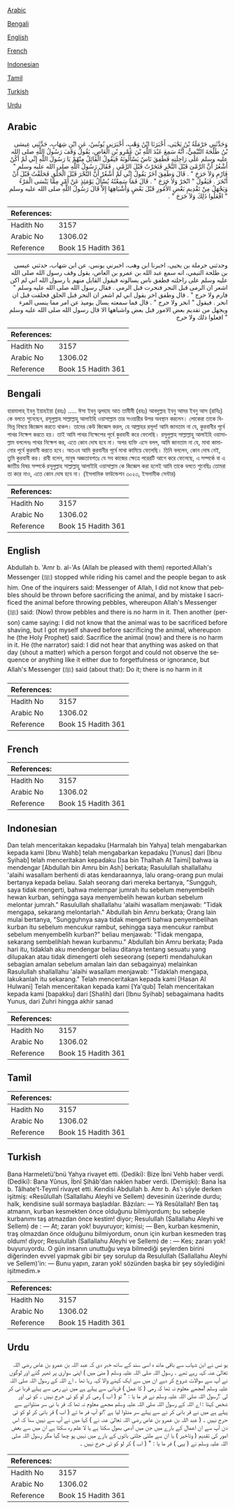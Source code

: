 [Arabic](#arabic)

[Bengali](#bengali)

[English](#english)

[French](#french)

[Indonesian](#indonesian)

[Tamil](#tamil)

[Turkish](#turkish)

[Urdu](#urdu)

## Arabic


<div dir="rtl" lang="ar" style={{fontSize:'larger',backgroundColor:'#f8f9fa',padding:20}}>
وَحَدَّثَنِي حَرْمَلَةُ بْنُ يَحْيَى، أَخْبَرَنَا ابْنُ وَهْبٍ، أَخْبَرَنِي يُونُسُ، عَنِ ابْنِ شِهَابٍ، حَدَّثَنِي عِيسَى بْنُ طَلْحَةَ التَّيْمِيُّ، أَنَّهُ سَمِعَ عَبْدَ اللَّهِ بْنَ عَمْرِو بْنِ الْعَاصِ، يَقُولُ وَقَفَ رَسُولُ اللَّهِ صلى الله عليه وسلم عَلَى رَاحِلَتِهِ فَطَفِقَ نَاسٌ يَسْأَلُونَهُ فَيَقُولُ الْقَائِلُ مِنْهُمْ يَا رَسُولَ اللَّهِ إِنِّي لَمْ أَكُنْ أَشْعُرُ أَنَّ الرَّمْىَ قَبْلَ النَّحْرِ فَنَحَرْتُ قَبْلَ الرَّمْىِ ‏.‏ فَقَالَ رَسُولُ اللَّهِ صلى الله عليه وسلم ‏"‏ فَارْمِ وَلاَ حَرَجَ ‏"‏ ‏.‏ قَالَ وَطَفِقَ آخَرُ يَقُولُ إِنِّي لَمْ أَشْعُرْ أَنَّ النَّحْرَ قَبْلَ الْحَلْقِ فَحَلَقْتُ قَبْلَ أَنْ أَنْحَرَ ‏.‏ فَيَقُولُ ‏"‏ انْحَرْ وَلاَ حَرَجَ ‏"‏ ‏.‏ قَالَ فَمَا سَمِعْتُهُ يُسْأَلُ يَوْمَئِذٍ عَنْ أَمْرٍ مِمَّا يَنْسَى الْمَرْءُ وَيَجْهَلُ مِنْ تَقْدِيمِ بَعْضِ الأُمُورِ قَبْلَ بَعْضٍ وَأَشْبَاهِهَا إِلاَّ قَالَ رَسُولُ اللَّهِ صلى الله عليه وسلم ‏"‏ افْعَلُوا ذَلِكَ وَلاَ حَرَجَ ‏"‏ ‏.‏
</div>
<div style={{backgroundColor:'#f8f9fa',padding:20, marginBottom: 10}}><table> <thead> <tr> <th>References:</th> <th></th> </tr> </thead> <tbody><tr><td>Hadith No</td><td>3157</td></tr><tr><td>Arabic No</td><td>1306.02</td></tr><tr><td>Reference</td><td>Book 15 Hadith 361</td></tr></tbody></table></div>


<div dir="rtl" lang="ar" style={{fontSize:'larger',backgroundColor:'#f8f9fa',padding:20}}>
وحدثني حرملة بن يحيى، اخبرنا ابن وهب، اخبرني يونس، عن ابن شهاب، حدثني عيسى بن طلحة التيمي، انه سمع عبد الله بن عمرو بن العاص، يقول وقف رسول الله صلى الله عليه وسلم على راحلته فطفق ناس يسالونه فيقول القايل منهم يا رسول الله اني لم اكن اشعر ان الرمى قبل النحر فنحرت قبل الرمى . فقال رسول الله صلى الله عليه وسلم " فارم ولا حرج " . قال وطفق اخر يقول اني لم اشعر ان النحر قبل الحلق فحلقت قبل ان انحر . فيقول " انحر ولا حرج " . قال فما سمعته يسال يوميذ عن امر مما ينسى المرء ويجهل من تقديم بعض الامور قبل بعض واشباهها الا قال رسول الله صلى الله عليه وسلم " افعلوا ذلك ولا حرج
</div>
<div style={{backgroundColor:'#f8f9fa',padding:20, marginBottom: 10}}><table> <thead> <tr> <th>References:</th> <th></th> </tr> </thead> <tbody><tr><td>Hadith No</td><td>3157</td></tr><tr><td>Arabic No</td><td>1306.02</td></tr><tr><td>Reference</td><td>Book 15 Hadith 361</td></tr></tbody></table></div>

## Bengali


<div dir="ltr" lang="bn" style={{fontSize:'larger',backgroundColor:'#f8f9fa',padding:20}}>
হারমালাহ্ ইবনু ইয়াহইয়া (রহঃ) ..... ঈসা ইবনু ত্বলহাহ আত তামীমী (রহঃ) আবদুল্লাহ ইবনু আমর ইবনু আস (রাযিঃ) কে বলতে শুনেছেন, রসূলুল্লাহ সাল্লাল্লাহু আলাইহি ওয়াসাল্লাম তার সওয়ারীর উপর অবস্থান করলেন। লোকেরা তাকে বিভিন্ন বিষয়ে জিজ্ঞেস করতে থাকল। তাদের কেউ জিজ্ঞেস করল, হে আল্লাহর রসূল! আমি জানতাম না যে, কুরবানীর পূর্বে পাথর নিক্ষেপ করতে হয়। তাই আমি পাথর নিক্ষেপের পূর্বে কুরবানী করে ফেলেছি। রসূলুল্লাহ সাল্লাল্লাহু আলাইহি ওয়াসাল্লাম বললেনঃ পাথর নিক্ষেপ কর, এতে কোন দোষ হবে না। অপর ব্যক্তি এসে বলল, আমি জানতাম না যে, মাথা কামানোর পূর্বে কুরবানী করতে হবে। অতএব আমি কুরবানীর পূর্বে মাথা কামিয়ে ফেলেছি। তিনি বললেন, কোন দোষ নেই, তুমি কুরবানী কর। রাবী বলেন, মানুষ অজ্ঞতাবশতঃ যে সব কাজের ক্ষেত্রে পরেরটি আগে করে ফেলেছে, এ সম্পর্কে বা এ জাতীয় বিষয় সম্পর্কে রসূলুল্লাহ সাল্লাল্লাহু আলাইহি ওয়াসাল্লাম কে জিজ্ঞেস করা হলেই আমি তাকে বলতে শুনেছিঃ তোমরা তা করে নাও, এতে কোন দোষ হবে না। (ইসলামিক ফাউন্ডেশন ৩০২৩, ইসলামীক সেন্টার)
</div>
<div style={{backgroundColor:'#f8f9fa',padding:20, marginBottom: 10}}><table> <thead> <tr> <th>References:</th> <th></th> </tr> </thead> <tbody><tr><td>Hadith No</td><td>3157</td></tr><tr><td>Arabic No</td><td>1306.02</td></tr><tr><td>Reference</td><td>Book 15 Hadith 361</td></tr></tbody></table></div>

## English


<div dir="ltr" lang="en" style={{fontSize:'larger',backgroundColor:'#f8f9fa',padding:20}}>
Abdullah b. 'Amr b. al-'As (Allah be pleased with them) reported:Allah's Messenger (ﷺ) stopped while riding his camel and the people began to ask him. One of the inquirers said: Messenger of Allah, I did not know that pebbles should be thrown before sacrificing the animal, and by mistake I sacrificed the animal before throwing pebbles, whereupon Allah's Messenger (ﷺ) said: (Now) throw pebbles and there is no harm in it. Then another (person) came saying: I did not know that the animal was to be sacrificed before shaving, but I got myself shaved before sacrificing the animal, whereupon he (the Holy Prophet) said: Sacrifice the animal (now) and there is no harm in it. He (the narrator) said: I did not hear that anything was asked on that day (shout a matter) which a person forgot and could not observe the sequence or anything like it either due to forgetfulness or ignorance, but Allah's Messenger (ﷺ) said (about that): Do it; there is no harm in it
</div>
<div style={{backgroundColor:'#f8f9fa',padding:20, marginBottom: 10}}><table> <thead> <tr> <th>References:</th> <th></th> </tr> </thead> <tbody><tr><td>Hadith No</td><td>3157</td></tr><tr><td>Arabic No</td><td>1306.02</td></tr><tr><td>Reference</td><td>Book 15 Hadith 361</td></tr></tbody></table></div>

## French


<div dir="ltr" lang="fr" style={{fontSize:'larger',backgroundColor:'#f8f9fa',padding:20}}>

</div>
<div style={{backgroundColor:'#f8f9fa',padding:20, marginBottom: 10}}><table> <thead> <tr> <th>References:</th> <th></th> </tr> </thead> <tbody><tr><td>Hadith No</td><td>3157</td></tr><tr><td>Arabic No</td><td>1306.02</td></tr><tr><td>Reference</td><td>Book 15 Hadith 361</td></tr></tbody></table></div>

## Indonesian


<div dir="ltr" lang="id" style={{fontSize:'larger',backgroundColor:'#f8f9fa',padding:20}}>
Dan telah menceritakan kepadaku [Harmalah bin Yahya] telah mengabarkan kepada kami [Ibnu Wahb] telah mengabarkan kepadaku [Yunus] dari [Ibnu Syihab] telah menceritakan kepadaku [Isa bin Thalhah At Taimi] bahwa ia mendengar [Abdullah bin Amru bin Ash] berkata; Rasulullah shallallahu 'alaihi wasallam berhenti di atas kendaraannya, lalu orang-orang pun mulai bertanya kepada beliau. Salah seorang dari mereka bertanya, "Sungguh, saya tidak mengerti, bahwa melempar jumrah itu sebelum menyembelih hewan kurban, sehingga saya menyembelih hewan kurban sebelum melontar jumrah." Rasulullah shallallahu 'alaihi wasallam menjawab: "Tidak mengapa, sekarang melontarlah." Abdullah bin Amru berkata; Orang lain mulai bertanya, "Sungguhnya saya tidak mengerti bahwa penyembelihan kurban itu sebelum mencukur rambut, sehingga saya mencukur rambut sebelum menyembelih kurban?" beliau menjawab: "Tidak mengapa, sekarang sembelihlah hewan kurbanmu." Abdullah bin Amru berkata; Pada hari itu, tidaklah aku mendengar beliau ditanya tentang sesuatu yang dilupakan atau tidak dimengerti oleh seseorang (seperti mendahulukan sebagian amalan sebelum amalan lain dan sebagainya) melainkan Rasulullah shallallahu 'alaihi wasallam menjawab: "Tidaklah mengapa, lakukanlah itu sekarang." Telah menceritakan kepada kami [Hasan Al Hulwani] Telah menceritakan kepada kami [Ya'qub] Telah menceritakan kepada kami [bapakku] dari [Shalih] dari [Ibnu Syihab] sebagaimana hadits Yunus, dari Zuhri hingga akhir sanad
</div>
<div style={{backgroundColor:'#f8f9fa',padding:20, marginBottom: 10}}><table> <thead> <tr> <th>References:</th> <th></th> </tr> </thead> <tbody><tr><td>Hadith No</td><td>3157</td></tr><tr><td>Arabic No</td><td>1306.02</td></tr><tr><td>Reference</td><td>Book 15 Hadith 361</td></tr></tbody></table></div>

## Tamil


<div dir="ltr" lang="ta" style={{fontSize:'larger',backgroundColor:'#f8f9fa',padding:20}}>

</div>
<div style={{backgroundColor:'#f8f9fa',padding:20, marginBottom: 10}}><table> <thead> <tr> <th>References:</th> <th></th> </tr> </thead> <tbody><tr><td>Hadith No</td><td>3157</td></tr><tr><td>Arabic No</td><td>1306.02</td></tr><tr><td>Reference</td><td>Book 15 Hadith 361</td></tr></tbody></table></div>

## Turkish


<div dir="ltr" lang="tr" style={{fontSize:'larger',backgroundColor:'#f8f9fa',padding:20}}>
Bana Harmeletü'bnü Yahya rivayet etti. (Dediki): Bize İbni Vehb haber verdi. (Dediki): Bana Yûnus, İbnî Şihâb'dan naklen haber verdi. (Demişki): Bana İsa b. Tâlhate't-Teymî rivayet etti. Kendisi Abdullah b. Amr b. As'ı şöyle derken işitmiş: «Resûlullah (Sallallahu Aleyhi ve Sellem) devesinin üzerinde durdu; halk, kendisine suâl sormaya başladılar. Bâzıları: — Yâ Resûlallah! Ben taş atmanın, kurban kesmekten önce olduğunu bilmiyordum; bu sebeple kurbanımı taş atmazdan önce kestim! diyor; Resulullah (Sallallahu Aleyhi ve Sellem) de : — At; zararı yok! buyuruyor; kimisi; — Ben, kurban kesmenin, traş olmazdan önce olduğunu bilmiyordum, onun için kurban kesmeden traş oldum! diyor; Resulullah (Sallallahu Aleyhi ve Sellem) de : — Kes; zararı yok! buyuruyordu. O gün insanın unuttuğu veya bilmediği şeylerden birini diğerinden evvel yapmak gibi bir şey sorulup da Resulullah (Sallallahu Aleyhi ve Sellem)'in: — Bunu yapın, zararı yok! sözünden başka bir şey söylediğini işitmedim.»
</div>
<div style={{backgroundColor:'#f8f9fa',padding:20, marginBottom: 10}}><table> <thead> <tr> <th>References:</th> <th></th> </tr> </thead> <tbody><tr><td>Hadith No</td><td>3157</td></tr><tr><td>Arabic No</td><td>1306.02</td></tr><tr><td>Reference</td><td>Book 15 Hadith 361</td></tr></tbody></table></div>

## Urdu


<div dir="rtl" lang="ur" style={{fontSize:'larger',backgroundColor:'#f8f9fa',padding:20}}>
یو نس نے ابن شہاب سے باقی ماند ہ اسی سند کے ساتھ خبر دی کہ عبد اللہ بن عمرو بن عاص رضی اللہ تعالیٰ عنہ کہہ رہے تھے ۔ رسول اللہ صلی اللہ علیہ وسلم ( منیٰ میں ) اپنی سواری پر ٹھہر گئے اور لوگوں نے آپ سے سوالات شروع کر دیے ان میں سے ایک کہنے والا کہہ رہا تھا ۔ اے اللہ کے رسول اللہ صلی اللہ علیہ وسلم !مجھے معلوم نہ تھا کہ رمی ( کا عمل ) قربانی سے پہلے ہے میں نے رمی سے پہلے قربا نی کر لی ؟رسول اللہ صلی اللہ علیہ وسلم نے فر ما یا : " تو ( اب ) رمی کر لو کو ئی حرج نہیں ۔ کو ئی اور شخص کہتا : اے اللہ کے رسول اللہ صلی اللہ علیہ وسلم مجھے معلوم نہ تھا کہ قر با نی سر منڈوانے سے پہلے ہے میں نے قر بانی کر نے سے پہلے سر منڈوا لیا ہے ؟تو آپ فر ما تے ( اب ) قر بانی کر لو کو ئی حرج نہیں ۔ ( عبد اللہ بن عمرو بن عاص رضی اللہ تعالیٰ عنہ نے ) کہا میں نے آپ سے نہیں سنا کہ اس دن آپ سے ان اعمال کے بارے میں جن میں آدمی بھول سکتا ہے یا لا علم رہ سکتا ہے ان میں سے بعض امور کی تقدیم ( وتاخیر ) یا ان سے ملتی جلتی باتوں کے بارے میں نہیں پو چھا گیا مگر رسول اللہ صلی اللہ علیہ وسلم نے ( یہی ) فر ما یا : " ( اب ) کر لو کو ئی حرج نہیں ۔
</div>
<div style={{backgroundColor:'#f8f9fa',padding:20, marginBottom: 10}}><table> <thead> <tr> <th>References:</th> <th></th> </tr> </thead> <tbody><tr><td>Hadith No</td><td>3157</td></tr><tr><td>Arabic No</td><td>1306.02</td></tr><tr><td>Reference</td><td>Book 15 Hadith 361</td></tr></tbody></table></div>